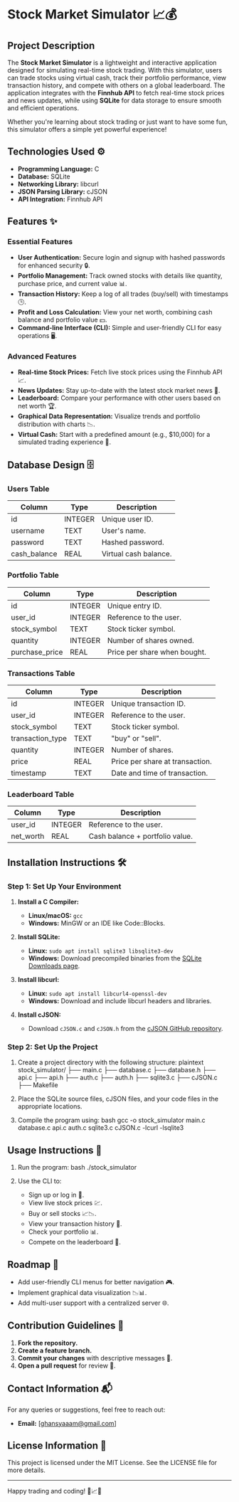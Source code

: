 # Stock Market Simulator 📈💰

## Project Description
The **Stock Market Simulator** is a lightweight and interactive application designed for simulating real-time stock trading. With this simulator, users can trade stocks using virtual cash, track their portfolio performance, view transaction history, and compete with others on a global leaderboard. The application integrates with the **Finnhub API** to fetch real-time stock prices and news updates, while using **SQLite** for data storage to ensure smooth and efficient operations.

Whether you're learning about stock trading or just want to have some fun, this simulator offers a simple yet powerful experience!

## Technologies Used ⚙️
- **Programming Language:** C
- **Database:** SQLite
- **Networking Library:** libcurl
- **JSON Parsing Library:** cJSON
- **API Integration:** Finnhub API

## Features ✨
### Essential Features
- **User Authentication:** Secure login and signup with hashed passwords for enhanced security 🔒.
- **Portfolio Management:** Track owned stocks with details like quantity, purchase price, and current value 📊.
- **Transaction History:** Keep a log of all trades (buy/sell) with timestamps 🕒.
- **Profit and Loss Calculation:** View your net worth, combining cash balance and portfolio value 💵.
- **Command-line Interface (CLI):** Simple and user-friendly CLI for easy operations 🖥️.

### Advanced Features
- **Real-time Stock Prices:** Fetch live stock prices using the Finnhub API 📈.
- **News Updates:** Stay up-to-date with the latest stock market news 📰.
- **Leaderboard:** Compare your performance with other users based on net worth 🏆.
- **Graphical Data Representation:** Visualize trends and portfolio distribution with charts 📉.
- **Virtual Cash:** Start with a predefined amount (e.g., $10,000) for a simulated trading experience 💸.

## Database Design 🗄️
### Users Table
| Column         | Type    | Description                     |
|----------------|---------|---------------------------------|
| id             | INTEGER | Unique user ID.                 |
| username       | TEXT    | User's name.                    |
| password       | TEXT    | Hashed password.                |
| cash_balance   | REAL    | Virtual cash balance.           |

### Portfolio Table
| Column         | Type    | Description                     |
|----------------|---------|---------------------------------|
| id             | INTEGER | Unique entry ID.                |
| user_id        | INTEGER | Reference to the user.          |
| stock_symbol   | TEXT    | Stock ticker symbol.            |
| quantity       | INTEGER | Number of shares owned.         |
| purchase_price | REAL    | Price per share when bought.    |

### Transactions Table
| Column         | Type    | Description                     |
|----------------|---------|---------------------------------|
| id             | INTEGER | Unique transaction ID.          |
| user_id        | INTEGER | Reference to the user.          |
| stock_symbol   | TEXT    | Stock ticker symbol.            |
| transaction_type | TEXT  | "buy" or "sell".                |
| quantity       | INTEGER | Number of shares.               |
| price          | REAL    | Price per share at transaction. |
| timestamp      | TEXT    | Date and time of transaction.   |

### Leaderboard Table
| Column         | Type    | Description                     |
|----------------|---------|---------------------------------|
| user_id        | INTEGER | Reference to the user.          |
| net_worth      | REAL    | Cash balance + portfolio value. |

## Installation Instructions 🛠️

### Step 1: Set Up Your Environment
1. **Install a C Compiler:**
   - **Linux/macOS:** `gcc`
   - **Windows:** MinGW or an IDE like Code::Blocks.

2. **Install SQLite:**
   - **Linux:** `sudo apt install sqlite3 libsqlite3-dev`
   - **Windows:** Download precompiled binaries from the [SQLite Downloads page](https://sqlite.org/download.html).

3. **Install libcurl:**
   - **Linux:** `sudo apt install libcurl4-openssl-dev`
   - **Windows:** Download and include libcurl headers and libraries.

4. **Install cJSON:**
   - Download `cJSON.c` and `cJSON.h` from the [cJSON GitHub repository](https://github.com/DaveGamble/cJSON).

### Step 2: Set Up the Project
1. Create a project directory with the following structure:
   plaintext
   stock_simulator/
   ├── main.c
   ├── database.c
   ├── database.h
   ├── api.c
   ├── api.h
   ├── auth.c
   ├── auth.h
   ├── sqlite3.c
   ├── cJSON.c
   ├── Makefile
   
2. Place the SQLite source files, cJSON files, and your code files in the appropriate locations.

3. Compile the program using:
   bash
   gcc -o stock_simulator main.c database.c api.c auth.c sqlite3.c cJSON.c -lcurl -lsqlite3
   

## Usage Instructions 🚀
1. Run the program:
   bash
   ./stock_simulator
   

2. Use the CLI to:
   - Sign up or log in 📝.
   - View live stock prices 💹.
   - Buy or sell stocks 📈📉.
   - View your transaction history 🧾.
   - Check your portfolio 📊.
   - Compete on the leaderboard 🏅.

## Roadmap 🚧
- Add user-friendly CLI menus for better navigation 🎮.
- Implement graphical data visualization 📉📊.
- Add multi-user support with a centralized server 🌐.

## Contribution Guidelines 🤝
1. **Fork the repository.**
2. **Create a feature branch.**
3. **Commit your changes** with descriptive messages 📝.
4. **Open a pull request** for review 🔄.

## Contact Information 📬
For any queries or suggestions, feel free to reach out:
- **Email:** [ghansyaaam@gmail.com]

## License Information 📜
This project is licensed under the MIT License. See the LICENSE file for more details.

---

Happy trading and coding! 🚀📈💸
